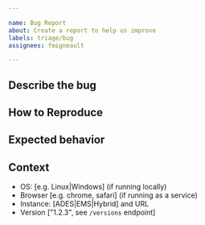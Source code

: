 ```yaml
---

name: Bug Report
about: Create a report to help us improve
labels: triage/bug
assignees: fmigneault

---
```


## Describe the bug

<!-- A clear and concise description of what the bug is. -->

## How to Reproduce

<!-- 
Steps to reproduce the behavior:
1. Deploy process with payload '...'
2. Execute using payload '....'
3. Result '....'
4. Error message '...'
5. etc.
-->

## Expected behavior

<!-- A clear and concise description of what you expected to happen. -->

## Context

<!-- 
    If applicable, add screenshots or drag-drop files to help explain your problem.
    Also, please complete the following information.
-->

- OS: \[e.g. Linux|Windows] (if running locally)
- Browser \[e.g. chrome, safari] (if running as a service)
- Instance: \[ADES|EMS|Hybrid] and URL
- Version \["1.2.3", see `/versions` endpoint]
